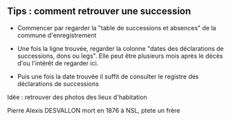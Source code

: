 ## Tips : comment retrouver une succession

- Commencer par regarder la "table de successions et absences" de la commune d'enregistrement

- Une fois la ligne trouvée, regarder la colonne "dates des déclarations de successions, dons ou legs". Elle peut être plusieurs mois après le décès d'ou l'intérêt de regarder ici.

- Puis une fois la date trouvée il suffit de consulter le registre des déclarations de successions

Idée : retrouver des photos des lieux d'habitation

Pierre Alexis DESVALLON mort en 1876 à NSL, ptete un frère 
